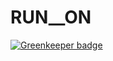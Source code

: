 # RUN__ON

[![Greenkeeper badge](https://badges.greenkeeper.io/vapurrmaid/run__on.svg)](https://greenkeeper.io/)

